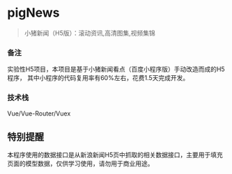 # pigNews

> 小猪新闻（H5版）：滚动资讯,高清图集,视频集锦

### 备注
实验性H5项目，本项目是基于小猪新闻看点（百度小程序版）手动改造而成的H5程序，
其中小程序的代码复用率有60%左右，花费1.5天完成开发。

### 技术栈
Vue/Vue-Router/Vuex

## 特别提醒
本程序使用的数据接口是从新浪新闻H5页中抓取的相关数据接口，主要用于填充页面的模型数据，仅供学习使用，请勿用于商业用途。
